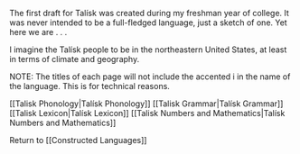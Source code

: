 The first draft for Talísk was created during my freshman year of college. It was never intended to be a full-fledged language, just a sketch of one. Yet here we are . . .

I imagine the Talísk people to be in the northeastern United States, at least in terms of climate and geography.

NOTE: The titles of each page will not include the accented i in the name of the language. This is for technical reasons.

[[Talisk Phonology|Talísk Phonology]]
[[Talisk Grammar|Talísk Grammar]]
[[Talisk Lexicon|Talísk Lexicon]]
[[Talisk Numbers and Mathematics|Talísk Numbers and Mathematics]]

Return to [[Constructed Languages]]